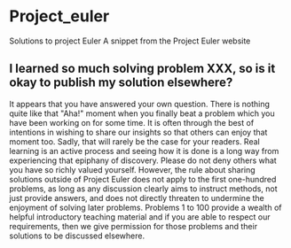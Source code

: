 # Project_euler
Solutions to project Euler
A snippet from the Project Euler website
## I learned so much solving problem XXX, so is it okay to publish my solution elsewhere?
It appears that you have answered your own question. There is nothing quite like that "Aha!" moment when you finally beat a problem which you have been working on for some time. It is often through the best of intentions in wishing to share our insights so that others can enjoy that moment too. Sadly, that will rarely be the case for your readers. Real learning is an active process and seeing how it is done is a long way from experiencing that epiphany of discovery. Please do not deny others what you have so richly valued yourself.
However, the rule about sharing solutions outside of Project Euler does not apply to the first one-hundred problems, as long as any discussion clearly aims to instruct methods, not just provide answers, and does not directly threaten to undermine the enjoyment of solving later problems. Problems 1 to 100 provide a wealth of helpful introductory teaching material and if you are able to respect our requirements, then we give permission for those problems and their solutions to be discussed elsewhere.

